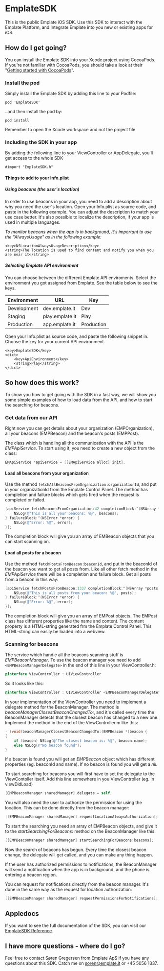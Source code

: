 # EmplateSDK

This is the public Emplate iOS SDK. Use this SDK to interact with the Emplate Platform, and integrate Emplate into you new or existing apps for iOS.

## How do I get going?
You can install the Emplate SDK into your Xcode project using CocoaPods. If you're not familiar with CocoaPods, you should take a look at their "[Getting started with CocoaPods](https://guides.cocoapods.org/using/getting-started.html)".

### Install the pod
Simply install the Emplate SDK by adding this line to your Podfile:

`pod 'EmplateSDK'`

..and then install the pod by:

`pod install`

Remember to open the Xcode workspace and not the project file

### Including the SDK in your app
By adding the following line to your ViewController or AppDelegate, you'll get access to the whole SDK

`#import "EmplateSDK.h"`

#### Things to add to your Info.plist
##### Using beacons (the user's location)
In order to use beacons in your app, you need to add a description about why you need the user's location. Open your Info.plist as source code, and paste in the following example. You can adjust the description to match your use case better. It's also possible to localize the description, if your app is used in multiple languages.

_To monitor beacons when the app is in background, it's important to use the "AlwaysUsage" as in the following example:_

``` plist
<key>NSLocationAlwaysUsageDescription</key>
<string>The location is used to find content and notify you when you are near it</string>
```

##### Selecting Emplate API environment
You can choose between the different Emplate API enviroments. Select the environment you got assigned from Emplate. See the table below to see the keys.

| Environment        | URL              | Key        |
| ------------------ | ---------------- | ---------- |
| Development        | dev.emplate.it   | Dev        |
| Staging            | play.emplate.it  | Play       |
| Production         | app.emplate.it   | Production |

Open your Info.plist as source code, and paste the following snippet in. Choose the key for your current API environment.

``` plist
<key>EmplateSDK</key>
<dict>
	<key>ApiEnvironment</key>
	<string>Play</string>
</dict>
```

## So how does this work?
To show you how to get going with the SDK in a fast way, we will show you some simple examples of how to load data from the API, and how to start the searching for beacons.

### Get data from our API
Right now you can get details about your organization (EMPOrganization), all your beacons (EMPBeacon) and the beacon's posts (EMPPost).

The class which is handling all the communication with the API is the _EMPApiService_. To start using it, you need to create a new object from the class:

``` objective-c
EMApiService *apiService = [[EMApiService alloc] init];
```

#### Load all beacons from your organization
Use the method `fetchAllBeaconsFromOrganization:organizationId`, and put in your organizationId from the Emplate Control Panel. The method has completion and failure blocks which gets fired when the request is completed or failed.

``` objective-c
[apiService fetchBeaconsFromOrganization:42 completionBlock:^(NSArray *beacons) {
    NSLog(@"This is all your beacons: %@", beacons);
} failureBlock:^(NSError *error) {
    NSLog(@"Error: %@", error);
}];
```

The completion block will give you an array of EMBeacon objects that you can start scanning on.

#### Load all posts for a beacon
Use the method `fetchPostsFromBeacon:beaconId`, and put in the beaconId of the beacon you want to get all posts from. Like all other fetch method in the _EMPApiService_ there will be a completion and failure block. Get all posts from a beacon in this way:
``` objective-c
[apiService fetchPostsFromBeacon:1337 completionBlock:^(NSArray *posts) {
    NSLog(@"This is all posts from your beacon: %@", posts);
} failureBlock:^(NSError *error) {
    NSLog(@"Error: %@", error);
}];
```

The completion block will give you an array of EMPost objects. The EMPost class has different properties like the name and content. The content property is a HTML-string generated frm the Emplate Control Panel. This HTML-string can easily be loaded into a webview.

### Scanning for beacons
The service which handle all the beacons scanning stuff is _EMPBeaconManager_. To use the beacon manager you need to add `<EMPBeaconManagerDelegate>` in the end of this line in your ViewController.h:

``` objective-c
@interface ViewController : UIViewController
```
So it looks like this:
``` objective-c
@interface ViewController : UIViewController <EMPBeaconManagerDelegate>
```

In your implementation of the ViewController you need to implement a delegate method for the BeaconManager. The method is _beaconManagerClosestBeaconChangedTo:_, and it's called every time the BeaconManager detects that the closest beacon has changed to a new one. Implement the method in the end of the ViewController.m like this:

``` objective-c
- (void)beaconManagerClosestBeaconChangedTo:(EMPBeacon *)beacon {
{
    if (beacon) NSLog(@"The closest beacon is: %@", beacon.name);
    else NSLog(@"No beacon found");
}
```

If a beacon is found you will get an _EMPBeacon_ object which has different properties (eg. beaconId and name). If no beacon is found you will get a _nil_.

To start searching for beacons you will first have to set the delegate to the ViewContoller itself. Add this line somewhere in you ViewController (eg. in viewDidLoad)
``` objective-c
[EMPBeaconManager sharedManager].delegate = self;
```

You will also need the user to authorize the permission for using the location. This can be done directly from the beacon manager:
```objective-c
[[EMPBeaconManager sharedManager] requestLocationAlwaysAuthorization];
```

To start the searching you need an array of EMPBeacon objects, and give it to the _startSearchingForBeacons:_ method on the BeaconManager like this:
``` objective-c
[[EMPBeaconManager sharedManager] startSearchingForBeacons:beacons];
```

Now the search of beacons has begun. Every time the closest beacon change, the delegate will get called, and you can make any thing happen. 

If the user has authorized permissions to notifications, the BeaconManager will send a notification when the app is in background, and the phone is entering a beacon region.

You can request for notifications directly from the beacon manager. It's done in the same way as the request for location authorization:
```objective-c
[[EMPBeaconManager sharedManager] requestPermissionsForNotifications];
```

## Appledocs
If you want to see the full documentation of the SDK, you can visit our [EmplateSDK Reference](http://emplate.github.io/emplate-ios-sdk/).

## I have more questions - where do I go?
Feel free to contact Søren Gregersen from Emplate ApS if you have any questions about this SDK. Catch me on soren@emplate.it or +45 5056 1337.

